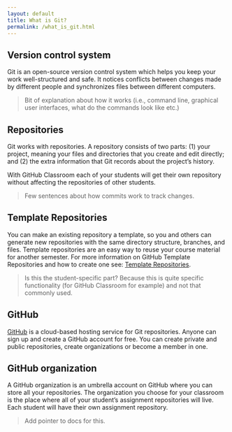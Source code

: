 ```yaml
---
layout: default
title: What is Git?
permalink: /what_is_git.html
---
```


## Version control system

Git is an open-source version control system which helps you keep your work well-structured and safe. It notices conflicts between changes made by different people and synchronizes files between different computers.

> Bit of explanation about how it works (i.e., command line, graphical user interfaces, what do the commands look like etc.)

## Repositories

Git works with repositories. A repository consists of two parts: (1) your project, meaning your files and directories that you create and edit directly; and (2) the extra information that Git records about the project’s history.

With GitHub Classroom each of your students will get their own repository without affecting the repositories of other students.

> Few sentences about how commits work to track changes.

## Template Repositories

You can make an existing repository a template, so you and others can generate new repositories with the same directory structure, branches, and files. Template repositories are an easy way to reuse your course material for another semester. 
For more information on GitHub Template Repositories and how to create one see: [Template Repositories](https://docs.github.com/en/repositories/creating-and-managing-repositories/creating-a-template-repository).

> Is this the student-specific part? Because this is quite specific functionality (for GitHub Classroom for example) and not that commonly used.

## GitHub

[GitHub](https://www.github.com/) is a cloud-based hosting service for Git repositories. Anyone can sign up and create a GitHub account for free. You can create private and public repositories, create organizations or become a member in one.

## GitHub organization

A GitHub organization is an umbrella account on GitHub where you can store all your repositories. The organization you choose for your classroom is the place where all of your student’s assignment repositories will live. Each student will have their own assignment repository.

> Add pointer to docs for this.

